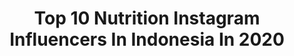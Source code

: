 ---
title: Top 10 Nutrition Instagram Influencers In Indonesia In 2020
description: >-
  Find top nutrition Instagram influencers in Indonesia in 2020. Most popular hashtags: #dirumahaja #bali #love #running.
platform: Instagram
profiles:
  - username: "jihanherens"
    fullname: >-
      Jihan Salma Hereni
    location: "Indonesia"
    followers: 3540
    engagement: 2621
    commentsToLikes: 0.081617
    avatar: "https://scontent-amt2-1.cdninstagram.com/v/t51.2885-19/s320x320/89261046_205776420788039_7845052632828739584_n.jpg?_nc_ht=scontent-amt2-1.cdninstagram.com&_nc_ohc=GVcmET1JoZsAX_6mKry&oh=169ef7d138d51b627a7880b936b4ca43&oe=5EB9A510"
    verified: false
    hashtags: "#inspirasiweddingindonesia, #smahitsbangets, #selebgramjogjakarta, #candidphotography"
  - username: "faaam"
    fullname: >-
      Fahmi Ramadhan
    location: "Indonesia"
    followers: 28857
    engagement: 427
    commentsToLikes: 0.015555
    avatar: "https://scontent-lhr8-1.cdninstagram.com/v/t51.2885-19/s320x320/66387825_506916586750864_974752001877344256_n.jpg?_nc_ht=scontent-lhr8-1.cdninstagram.com&_nc_ohc=rsAFieAOJSkAX_GUJ0d&oh=6008326fc3724ba8102da14ad91f4105&oe=5EB97ED1"
    verified: false
    hashtags: "#fashion, #magnumindonesia, #dirumahaja, #style"
  - username: "lina.avilova"
    fullname: >-
      L I N A
    location: "Indonesia"
    followers: 2188
    engagement: 1324
    commentsToLikes: 0.045487
    avatar: "https://scontent-ams4-1.cdninstagram.com/v/t51.2885-19/s320x320/90839194_2633027796978883_5846520615317536768_n.jpg?_nc_ht=scontent-ams4-1.cdninstagram.com&_nc_ohc=b4rdSqr_qzEAX8V6sVc&oh=0a42ddcd37c26d3d998de083462342ae&oe=5EB68B99"
    verified: false
    hashtags: ""
  - username: "janabrasnickova"
    fullname: >-
      Mgr. Jana Brašničková
    location: "Indonesia"
    followers: 37176
    engagement: 158
    commentsToLikes: 0.017547
    avatar: "https://scontent-lga3-1.cdninstagram.com/v/t51.2885-19/s320x320/83130576_786043018544769_1109808064543850496_n.jpg?_nc_ht=scontent-lga3-1.cdninstagram.com&_nc_ohc=wvjhpi-l-BUAX9YNHsH&oh=89b1feb1b0ecfc00c6c9c7e0e982d22b&oe=5EB1EE02"
    verified: false
    hashtags: "#superwoman, #sportlife, #bikinifitness, #holiday"
  - username: "mariana___guerra"
    fullname: >-
      Mariana Guerra
    location: "Indonesia"
    followers: 3839
    engagement: 1632
    commentsToLikes: 0.128355
    avatar: "https://scontent-lhr8-1.cdninstagram.com/v/t51.2885-19/s320x320/53618422_2299378233439502_1460218481831051264_n.jpg?_nc_ht=scontent-lhr8-1.cdninstagram.com&_nc_ohc=DoZqzgFKotUAX9COYiG&oh=a731f7abfd642b83cc6010469ba06ca3&oe=5EB91672"
    verified: false
    hashtags: "#travelmyanmar, #bangkok, #girlsthatwander, #travelvietnam"
  - username: "jasonsani"
    fullname: >-
      Jason Sani
    location: "Indonesia"
    followers: 17155
    engagement: 294
    commentsToLikes: 0.032523
    avatar: "https://scontent-lhr8-1.cdninstagram.com/v/t51.2885-19/s320x320/43543721_1940658656234039_1351734428342157312_n.jpg?_nc_ht=scontent-lhr8-1.cdninstagram.com&_nc_ohc=puhImw7r8coAX_65Sos&oh=e74074360a1e5324359758818c83a8d2&oe=5EBA7DBE"
    verified: false
    hashtags: "#stayhomeandplaywithfood, #liquidgoldsoup, #healthylivingforless, #doubledragon"
  - username: "rucilk"
    fullname: >-
      Rudianto, S.Gz
    location: "Indonesia"
    followers: 4179
    engagement: 1256
    commentsToLikes: 0.096020
    avatar: "https://scontent-lhr8-1.cdninstagram.com/v/t51.2885-19/s320x320/55847241_957980864592204_666721620332642304_n.jpg?_nc_ht=scontent-lhr8-1.cdninstagram.com&_nc_ohc=IXwZGTfWk7wAX8dOkN8&oh=0bcc3cdee64f03dcae489d7acdf481d9&oe=5EB9B2DE"
    verified: false
    hashtags: "#fanslawan, #stayathome, #bersamamelawancorona, #bhinekatunggalika"
  - username: "yasemenkaya7"
    fullname: >-
      Yasemen Kaya
    location: "Indonesia"
    followers: 8522
    engagement: 812
    commentsToLikes: 0.027322
    avatar: "https://scontent-amt2-1.cdninstagram.com/v/t51.2885-19/s320x320/18160250_1241839595913804_284692113373790208_a.jpg?_nc_ht=scontent-amt2-1.cdninstagram.com&_nc_ohc=CqdL7RWmbxAAX_5RS1w&oh=def8145ffd7df37d63494e83e09e20e5&oe=5EB9FE88"
    verified: false
    hashtags: "#pamukanneanne, #bendensana"
  - username: "dietsantuy.id"
    fullname: >-
      𝗖𝗔𝗥𝗔 𝗗𝗜𝗘𝗧 𝗣𝗔𝗟𝗜𝗡𝗚 𝗦𝗔𝗡𝗧𝗨𝗬 !!!
    location: "Indonesia"
    followers: 12768
    engagement: 760
    commentsToLikes: 0.059286
    avatar: "https://scontent-gmp1-1.cdninstagram.com/v/t51.2885-19/s320x320/82552430_739984416527146_1379859008067731456_n.jpg?_nc_ht=scontent-gmp1-1.cdninstagram.com&_nc_ohc=iTAunlEwZ0cAX_W__0P&oh=ff2ddbd164072f59c2c1865f768395e6&oe=5EA4F1B0"
    verified: false
    hashtags: "#kopidalgona, #dietenakbahagiamenyenangkan, #polahidupsehat, #dietkekinian"
  - username: "ingeprasetyo"
    fullname: >-
      Inge Prasetyo
    location: "Indonesia"
    followers: 5692
    engagement: 596
    commentsToLikes: 0.055005
    avatar: "https://scontent-lht6-1.cdninstagram.com/v/t51.2885-19/s320x320/43015363_832847093748550_8987739707110588416_n.jpg?_nc_ht=scontent-lht6-1.cdninstagram.com&_nc_ohc=HlriPUT7XyIAX-jntmK&oh=9a7dfd4b0cf10c36f9407ba6ebaa7741&oe=5EBC1564"
    verified: false
    hashtags: "#daretodream, #keephealthy, #diyworkout, #healthybreakfast"
---